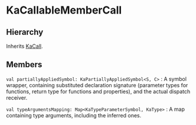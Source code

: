 # KaCallableMemberCall

## Hierarchy

Inherits [KaCall](KaCall.md).

## Members

`val partiallyAppliedSymbol: KaPartiallyAppliedSymbol<S, C>`
: A symbol wrapper, containing substituted declaration signature (parameter types for functions, return type for
functions and properties), and the actual dispatch receiver.

`val typeArgumentsMapping: Map<KaTypeParameterSymbol, KaType>`
: A map containing type arguments, including the inferred ones.